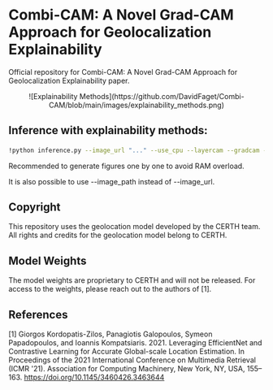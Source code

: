 # Combi-CAM: A Novel Grad-CAM Approach for Geolocalization Explainability

Official repository for  Combi-CAM: A Novel Grad-CAM Approach for Geolocalization Explainability paper.

<div style="text-align: center;">
![Explainability Methods](https://github.com/DavidFaget/Combi-CAM/blob/main/images/explainability_methods.png)
</div>

## Inference with explainability methods:

```bash
!python inference.py --image_url "..." --use_cpu --layercam --gradcam --gradcamplusplus --combicam
```

Recommended to generate figures one by one to avoid RAM overload.

It is also possible to use --image_path instead of --image_url.

## Copyright
This repository uses the geolocation model developed by the CERTH team. All rights and credits for the geolocation model belong to CERTH.

## Model Weights
The model weights are proprietary to CERTH and will not be released. For access to the weights, please reach out to the authors of [1].

## References
[1] Giorgos Kordopatis-Zilos, Panagiotis Galopoulos, Symeon Papadopoulos, and Ioannis Kompatsiaris. 2021. Leveraging EfficientNet and Contrastive Learning for Accurate Global-scale Location Estimation. In Proceedings of the 2021 International Conference on Multimedia Retrieval (ICMR '21). Association for Computing Machinery, New York, NY, USA, 155–163. https://doi.org/10.1145/3460426.3463644

